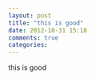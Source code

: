 ```yaml
---
layout: post
title: "this is good"
date: 2012-10-31 15:18
comments: true
categories: 
---
```



this is good
